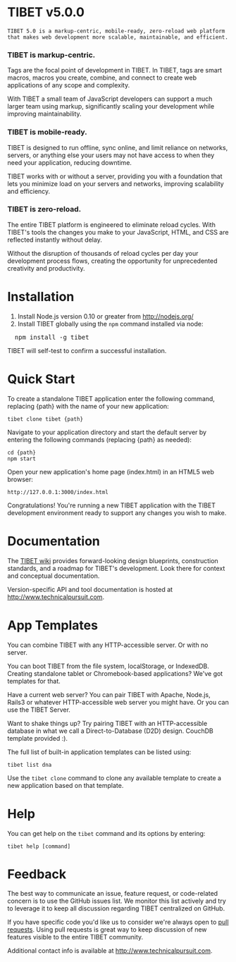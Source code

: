 # TIBET v5.0.0

    TIBET 5.0 is a markup-centric, mobile-ready, zero-reload web platform
    that makes web development more scalable, maintainable, and efficient.

### TIBET is markup-centric.
Tags are the focal point of development in TIBET. In TIBET, tags are
smart macros, macros you create, combine, and connect to create web
applications of any scope and complexity.

With TIBET a small team of JavaScript developers can support a much
larger team using markup, significantly scaling your development while 
improving maintainability.

### TIBET is mobile-ready.
TIBET is designed to run offline, sync online, and limit reliance 
on networks, servers, or anything else your users may not have access to
when they need your application, reducing downtime.

TIBET works with or without a server, providing you with a foundation
that lets you minimize load on your servers and networks, improving
scalability and efficiency.

### TIBET is zero-reload.
The entire TIBET platform is engineered to eliminate reload cycles. With
TIBET's tools the changes you make to your JavaScript, HTML, and CSS are
reflected instantly without delay.

Without the disruption of thousands of reload cycles per day your
development process flows, creating the opportunity for unprecedented
creativity and productivity.

# Installation

1. Install Node.js version 0.10 or greater from http://nodejs.org/
2. Install TIBET globally using the `npm` command installed via node:<br/>
<pre>
  npm install -g tibet
</pre>

TIBET will self-test to confirm a successful installation.

# Quick Start

To create a standalone TIBET application enter the following command,
replacing {path} with the name of your new application:

    tibet clone tibet {path}

Navigate to your application directory and start the default server by
entering the following commands (replacing {path} as needed):

    cd {path}
    npm start

Open your new application's home page (index.html) in an HTML5 web browser:

    http://127.0.0.1:3000/index.html

Congratulations! You're running a new TIBET application with the TIBET
development environment ready to support any changes you wish to make.

# Documentation

The [TIBET wiki](https://github.com/TechnicalPursuit/TIBET/wiki)
provides forward-looking design blueprints, construction standards, and
a roadmap for TIBET's development. Look there for context and conceptual
documentation.

Version-specific API and tool documentation is hosted at
<http://www.technicalpursuit.com>.

# App Templates

You can combine TIBET with any HTTP-accessible server. Or with no server.

You can boot TIBET from the file system, localStorage, or IndexedDB.
Creating standalone tablet or Chromebook-based applications? We've got
templates for that.

Have a current web server? You can pair TIBET with Apache, Node.js,
Rails3 or whatever HTTP-accessible web server you might have. Or you can
use the TIBET Server.

Want to shake things up? Try pairing TIBET with an HTTP-accessible
database in what we call a Direct-to-Database (D2D) design. CouchDB
template provided :).

The full list of built-in application templates can be listed using:

    tibet list dna

Use the `tibet clone` command to clone any available template to
create a new application based on that template.

# Help

You can get help on the `tibet` command and its options by entering:

    tibet help [command]

# Feedback

The best way to communicate an issue, feature request, or code-related concern
is to use the GitHub issues list. We monitor this list actively and try to
leverage it to keep all discussion regarding TIBET centralized on GitHub.

If you have specific code you'd like us to consider we're always open to [pull
requests](http://help.github.com/articles/using-pull-requests). Using pull
requests is great way to keep discussion of new features visible to the entire
TIBET community.

Additional contact info is available at <http://www.technicalpursuit.com>. 

